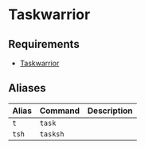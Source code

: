 # Taskwarrior

## Requirements

* [Taskwarrior](https://taskwarrior.org/)

## Aliases

| Alias     | Command             | Description |
| --------- | ------------------- | ----------- |
| `t`       | `task`              |             |
| `tsh`     | `tasksh`            |             |
